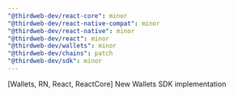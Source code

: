 ```yaml
---
"@thirdweb-dev/react-core": minor
"@thirdweb-dev/react-native-compat": minor
"@thirdweb-dev/react-native": minor
"@thirdweb-dev/react": minor
"@thirdweb-dev/wallets": minor
"@thirdweb-dev/chains": patch
"@thirdweb-dev/sdk": minor
---
```


[Wallets, RN, React, ReactCore] New Wallets SDK implementation
